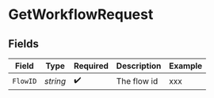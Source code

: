 # GetWorkflowRequest


## Fields

| Field              | Type               | Required           | Description        | Example            |
| ------------------ | ------------------ | ------------------ | ------------------ | ------------------ |
| `FlowID`           | *string*           | :heavy_check_mark: | The flow id        | xxx                |